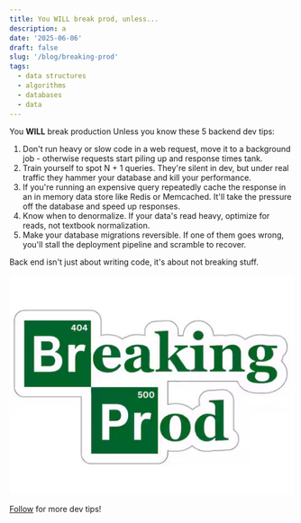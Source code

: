 ```yaml
---
title: You WILL break prod, unless...
description: a
date: '2025-06-06'
draft: false
slug: '/blog/breaking-prod'
tags:
  - data structures
  - algorithms
  - databases
  - data
---
```


You **WILL** break production Unless you know these 5 backend dev tips:

1) Don't run heavy or slow code in a web request, move it to a background job - otherwise requests start piling up and response times tank.
2) Train yourself to spot N + 1 queries. They're silent in dev, but under real traffic they hammer your database and kill your performance.
3) If you're running an expensive query repeatedly cache the response in an in memory data store like Redis or Memcached. It'll take the pressure off the database and speed up responses.
4) Know when to denormalize. If your data's read heavy, optimize for reads, not textbook normalization.
5) Make your database migrations reversible. If one of them goes wrong, you'll stall the deployment pipeline and scramble to recover.

Back end isn't just about writing code, it's about not breaking stuff.

![breaking prod](./breaking_prod.jpg)

[Follow](https://www.linkedin.com/in/john-pratt787) for more dev tips!

